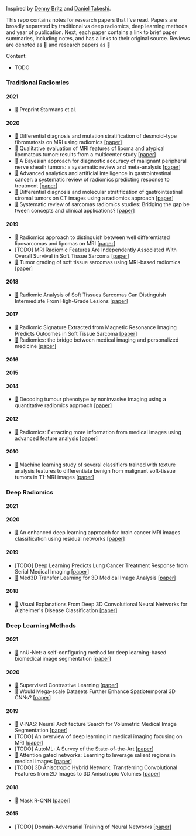 Inspired by [Denny Britz][1] and [Daniel Takeshi][2].

This repo contains notes for research papers that I've read. Papers are broadly separated by traditional vs deep radiomics, deep learning methods and year of publication. Next, each paper contains a link to brief paper summaries, including notes, and has a links to their original source. Reviews are denoted as :green_book: and research papers as :blue_book:

Content:
- TODO

<!---
Research Papers from here

example: 
- [TODO] title [[paper](link)]
- [:blue_book:](https://github.com/Douwe-Spaanderman/Radiomics-papernotes/blob/main/notes/title.md) research_title [[paper](link)]
- [:green_book:](https://github.com/Douwe-Spaanderman/Radiomics-papernotes/blob/main/notes/title.md) review_title [[paper](link)]

-->

### Traditional Radiomics

#### 2021
- :blue_book: Preprint Starmans et al.

#### 2020
- [:blue_book:](https://github.com/Douwe-Spaanderman/Radiomics-papernotes/blob/main/notes/Differential_diagnosis_and_mutation_stratification_of_desmoid_type_fibromatosis_on_MRI_using_radiomics.md) Differential diagnosis and mutation stratification of desmoid-type fibromatosis on MRI using radiomics [[paper](https://www.ejradiology.com/article/S0720-048X(20)30455-1/fulltext)]
- [:blue_book:](https://github.com/Douwe-Spaanderman/Radiomics-papernotes/blob/main/notes/Qualitative_evaluation_of_MRI_features_of_lipoma_and_atypical_lipomatous_tumor_results_from_a_multicenter_study.md) Qualitative evaluation of MRI features of lipoma and atypical lipomatous tumor: results from a multicenter study [[paper](https://link.springer.com/article/10.1007/s00256-020-03372-5)]
- [:green_book:](https://github.com/Douwe-Spaanderman/Radiomics-papernotes/blob/main/notes/A_bayesian_approach_for_diagnostic_accuracy_of_malignant_peripheral_nerve_sheath_tumor_a_systematic_review_and_meta_analysis.md) A Bayesian approach for diagnostic accuracy of malignant peripheral nerve sheath tumors: a systematic review and meta-analysis [[paper](https://academic.oup.com/neuro-oncology/article/23/4/557/6039224)]
- [:green_book:](https://github.com/Douwe-Spaanderman/Radiomics-papernotes/blob/main/notes/Advanced_analytics_and_artificial_intelligence_in_gastrointestinal_cancer_a_systematic_review.md) Advanced analytics and artificial intelligence in gastrointestinal cancer: a systematic review of radiomics predicting response to treatment [[paper](https://link.springer.com/article/10.1007%2Fs00259-020-05142-w)]
- [:blue_book:](https://github.com/Douwe-Spaanderman/Radiomics-papernotes/blob/main/notes/Differential_diagnosis_and_molecular_stratification_of_gastrointestinal_stromal_tumors_on_CT_images_using_a_radiomics_approach.md) Differential diagnosis and molecular stratification of gastrointestinal stromal tumors on CT images using a radiomics approach [[paper](https://arxiv.org/abs/2010.06824)]
- [:green_book:](https://github.com/Douwe-Spaanderman/Radiomics-papernotes/blob/main/notes/Systematic_review_of_sarcomas_radiomics_studies_bridging_the_gap_between_concepts_and_clinical_application.md) Systematic review of sarcomas radiomics studies: Bridging the gap be  tween concepts and clinical applications? [[paper](https://www.sciencedirect.com/science/article/abs/pii/S0720048X20304721)]

#### 2019
- [:blue_book:](https://github.com/Douwe-Spaanderman/Radiomics-papernotes/blob/main/notes/Radiomics_approach_to_distinquish_between_well_diiferentiated_liposarcomas_and_lipomas_on_MRI.md) Radiomics approach to distinguish between well differentiated liposarcomas and lipomas on MRI [[paper](https://academic.oup.com/bjs/article/106/13/1800/6121045)]
- [TODO] MRI Radiomic Features Are Independently Associated With Overall Survival in Soft Tissue Sarcoma [[paper](https://www.sciencedirect.com/science/article/pii/S2452109419300120#!)]
- [:blue_book:](https://github.com/Douwe-Spaanderman/Radiomics-papernotes/blob/main/notes/Tumor_grading_of_soft_tissue_sarcomas_using_MRI_based_radiomics.md) Tumor grading of soft tissue sarcomas using MRI-based radiomics [[paper](https://www.sciencedirect.com/science/article/pii/S2352396419305821?via%3Dihub)]

#### 2018
- [:blue_book:](https://github.com/Douwe-Spaanderman/Radiomics-papernotes/blob/main/notes/Radiomics_analysis_of_soft_tissues_sarcomas_can_distinguish_intermediate_from_high_grade_lesions.md) Radiomic Analysis of Soft Tissues Sarcomas Can Distinguish Intermediate From High-Grade Lesions [[paper](https://onlinelibrary.wiley.com/doi/full/10.1002/jmri.25791)]

#### 2017
- [:blue_book:](https://github.com/Douwe-Spaanderman/Radiomics-papernotes/blob/main/notes/Radiomic_signature_extracted_from_magnetic_resonance_imaging_predicts_outcome_in_soft_tissue_sarcoma.md) Radiomic Signature Extracted from Magnetic Resonance Imaging Predicts Outcomes in Soft Tissue Sarcoma [[paper](https://www.redjournal.org/article/S0360-3016(17)31240-3/fulltext)]
- [:green_book:](https://github.com/Douwe-Spaanderman/Radiomics-papernotes/blob/main/notes/Radiomics_the_bridge_between_medical_imaging_and_personalized_medicine.md) Radiomics: the bridge between medical imaging and personalized medicine [[paper](https://www.nature.com/articles/nrclinonc.2017.141)]

#### 2016

#### 2015

#### 2014
- [:blue_book:](https://github.com/Douwe-Spaanderman/Radiomics-papernotes/blob/main/notes/Decoding_tumour_phenotype_by_noninvasive_imaging_using_a_quantitative_radiomics_approach.md) Decoding tumour phenotype by noninvasive imaging using a quantitative radiomics approach [[paper](https://www.nature.com/articles/ncomms5006)]  

#### 2012
- [:green_book:](https://github.com/Douwe-Spaanderman/Radiomics-papernotes/blob/main/notes/Radiomics:_Extracting_more_information_from_medical_images_using_advanced_feature_analysis.md) Radiomics: Extracting more information from medical images using advanced feature analysis [[paper](https://www.sciencedirect.com/science/article/abs/pii/S0959804911009993)]

#### 2010
- [:blue_book:](https://github.com/Douwe-Spaanderman/Radiomics-papernotes/blob/main/notes/Machine_learning_study_of_several_classifiers_trained_with_texture_analysis_features_to_differentiate_benign_from_malignant_soft_tissue.md) Machine learning study of several classifiers trained with texture analysis features to differentiate benign from malignant soft-tissue tumors in T1-MRI images [[paper](https://onlinelibrary.wiley.com/doi/full/10.1002/jmri.22095)]

### Deep Radiomics

#### 2021

#### 2020
- [:blue_book:](https://github.com/Douwe-Spaanderman/Radiomics-papernotes/blob/main/notes/An_enhanced_deep_learning_approach_for_brain_cancer_MRI_images_classification_using_residual_networks.md) An enhanced deep learning approach for brain cancer MRI images classification using residual networks [[paper](https://www.sciencedirect.com/science/article/pii/S0933365719306177)]

#### 2019
- [TODO] Deep Learning Predicts Lung Cancer Treatment Response from Serial Medical Imaging [[paper](https://clincancerres.aacrjournals.org/content/25/11/3266)]
- [:blue_book:](https://github.com/Douwe-Spaanderman/Radiomics-papernotes/blob/main/notes/Med3D_transfer_learning_for_3D_medical_image_analysis.md) Med3D Transfer Learning for 3D Medical Image Analysis [[paper](https://arxiv.org/abs/1904.00625)]

#### 2018
- [:blue_book:](https://github.com/Douwe-Spaanderman/Radiomics-papernotes/blob/main/notes/Visual_explanations_from_deep_3D_convolutional_neural_networks_for_alzheimer_diesease_classification.md) Visual Explanations From Deep 3D Convolutional Neural Networks for Alzheimer's Disease Classification [[paper](https://arxiv.org/abs/1803.02544)]

### Deep Learning Methods

#### 2021
- [:blue_book:](https://github.com/Douwe-Spaanderman/Radiomics-papernotes/blob/main/notes/nnU_Net_a_self_configuring_method_for_deep_learning_based_biomedical_image_segmentation.md) nnU-Net: a self-configuring method for deep learning-based biomedical image segmentation [[paper](https://www.nature.com/articles/s41592-020-01008-z)]

#### 2020
- [:blue_book:](https://github.com/Douwe-Spaanderman/Radiomics-papernotes/blob/main/notes/Supervised_Contrastive_Learning.md) Supervised Contrastive Learning [[paper](https://arxiv.org/abs/2004.11362)]
- [:blue_book:](https://github.com/Douwe-Spaanderman/Radiomics-papernotes/blob/main/notes/Would_mega_scale_datasets_further_enhance_spatiotemporal_3D_CNNs.md) Would Mega-scale Datasets Further Enhance Spatiotemporal 3D CNNs? [[paper](https://arxiv.org/abs/2004.04968)]

#### 2019
- [:blue_book:](https://github.com/Douwe-Spaanderman/Radiomics-papernotes/blob/main/notes/V_nas_neural_architecture_search_for_volumetric_medical_image_segmentation.md) V-NAS: Neural Architecture Search for Volumetric Medical Image Segmentation [[paper](https://arxiv.org/abs/1906.02817)]
- [TODO] An overview of deep learning in medical imaging focusing on MRI [[paper](https://www.sciencedirect.com/science/article/pii/S0939388918301181)]
- [TODO] AutoML: A Survey of the State-of-the-Art [[paper](https://arxiv.org/abs/1908.00709)]
- [:blue_book:](https://github.com/Douwe-Spaanderman/Radiomics-papernotes/blob/main/notes/Attention_gated_networks_learning_to_leverage_salient_regions_in_medical_images.md) Attention gated networks: Learning to leverage salient regions in medical images [[paper](https://www.sciencedirect.com/science/article/pii/S1361841518306133)]
- [TODO] 3D Anisotropic Hybrid Network: Transferring Convolutional Features from 2D Images to 3D Anisotropic Volumes [[paper](https://arxiv.org/abs/1711.08580)]

#### 2018
- [:blue_book:](https://github.com/Douwe-Spaanderman/Radiomics-papernotes/blob/main/notes/Mask_R_CNN.md) Mask R-CNN [[paper](https://arxiv.org/abs/1703.06870)]

#### 2015
- [TODO] Domain-Adversarial Training of Neural Networks [[paper](https://arxiv.org/abs/1505.07818)]

<!---
Links from here

### MISC

#### 2021

#### 2020

#### 2019

#### 2018

#### 2017

#### 2016

#### 2015
-->

[1]:https://github.com/dennybritz/deeplearning-papernotes
[2]:https://github.com/DanielTakeshi/Paper_Notes